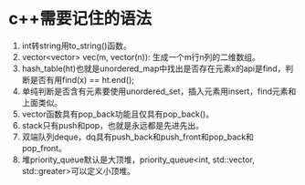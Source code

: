 # c++需要记住的语法
1. int转string用to_string()函数。
2. vector<vector<int>> vec(m, vector<int>(n)): 生成一个m行n列的二维数组。
3. hash_table(ht)也就是unordered_map中找出是否存在元素x的api是find，判断是否有用find(x) == ht.end();
4. 单纯判断是否含有元素要使用unordered_set，插入元素用insert，find元素和上面类似。
5. vector函数具有pop_back功能且仅具有pop_back()。
6. stack只有push和pop，也就是永远都是先进先出。
7. 双端队列deque，dq具有push_back和push_front和pop_back和pop_front。
8. 堆priority_queue默认是大顶堆，priority_queue<int, std::vector<int>, std::greater<int>>可以定义小顶堆。